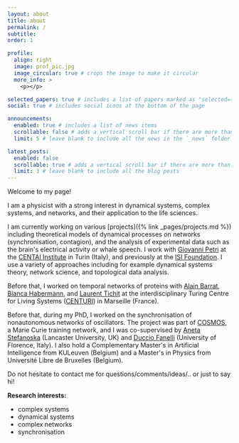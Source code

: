 ```yaml
---
layout: about
title: about
permalink: /
subtitle: 
order: 1

profile:
  align: right
  image: prof_pic.jpg
  image_circular: true # crops the image to make it circular
  more_info: >
    <p></p>

selected_papers: true # includes a list of papers marked as "selected={true}"
social: true # includes social icons at the bottom of the page

announcements:
  enabled: true # includes a list of news items
  scrollable: false # adds a vertical scroll bar if there are more than 3 news items
  limit: 5 # leave blank to include all the news in the `_news` folder

latest_posts:
  enabled: false
  scrollable: true # adds a vertical scroll bar if there are more than 3 new posts items
  limit: 3 # leave blank to include all the blog posts
---
```


Welcome to my page!   

I am a physicist with a strong interest in dynamical systems, complex systems, and networks, and their application to the life sciences.   

I am currently working on various [projects]({% link _pages/projects.md %}) including theoretical models of dynamical processes on networks (synchronisation, contagion), and the analysis of experimental data such as the brain's electrical activity or whale speech. I work with [Giovanni Petri](https://lordgrilo.github.io/) at the [CENTAI Institute](https://centai.eu/) in Turin (Italy), and previously at the [ISI Foundation](https://isi.it). I use a variety of approaches including for example dynamical systems theory, network science, and topological data analysis.


Before that, I worked on temporal networks of proteins with [Alain Barrat](http://www.cpt.univ-mrs.fr/~barrat/), [Bianca Habermann](http://www.ibdm.univ-mrs.fr/equipe/computational-biology/), and [Laurent Tichit](http://iml.univ-mrs.fr/~tichit/) at the interdisciplinary Turing Centre for Living Systems ([CENTURI](http://centuri-livingsystems.org/)) in Marseille (France).   

Before that, during my PhD, I worked on the synchronisation of nonautonomous networks of oscillators. The project was part of [COSMOS](https://www.uni-potsdam.de/cosmos-itn/), a Marie Curie training network, and I was co-supervised by [Aneta Stefanoska](https://www.lancaster.ac.uk/physics/about-us/people/aneta-stefanovska) (Lancaster University, UK) and [Duccio Fanelli](https://sites.google.com/site/ducciofanelli1/home) (University of Florence, Italy). I also hold a Complementary Master's in Artificial Intelligence from KULeuven (Belgium) and a Master's in Physics from Université Libre de Bruxelles (Belgium). 

Do not hesitate to contact me for questions/comments/ideas/.. or just to say hi!

**Research interests:**
- complex systems 
- dynamical systems
- complex networks 
- synchronisation
